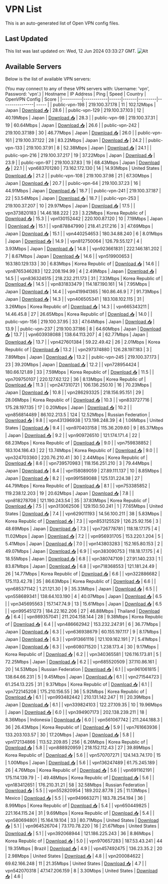 # VPN List

This is an auto-generated list of Open VPN config files.

## Last Updated

This list was last updated on: Wed, 12 Jun 2024 03:33:27 GMT.
![Alt](https://repobeats.axiom.co/api/embed/186b98318ef1479477931607c1ad7d823f12451f.svg "Repobeats analytics image")

## Available Servers

Below is the list of available VPN servers:

(You may connect to any of these VPN servers with: Username: 'vpn', Password: 'vpn'.)
| Hostname | IP Address | Ping | Speed | Country | OpenVPN Config | Score |
|----------|------------|------|-------|---------|----------------| ----- |
| public-vpn-198 | 219.100.37.178 | 11 | 102.12Mbps | Japan | [Download 📥](./configs/server_0_JP.ovpn) | 28.6 |
| public-vpn-129 | 219.100.37.103 | 12 | 40.19Mbps | Japan | [Download 📥](./configs/server_1_JP.ovpn) | 28.3 |
| public-vpn-98 | 219.100.37.31 | 19 | 60.64Mbps | Japan | [Download 📥](./configs/server_2_JP.ovpn) | 26.6 |
| public-vpn-242 | 219.100.37.189 | 30 | 46.77Mbps | Japan | [Download 📥](./configs/server_3_JP.ovpn) | 26.0 |
| public-vpn-161 | 219.100.37.122 | 28 | 83.22Mbps | Japan | [Download 📥](./configs/server_4_JP.ovpn) | 24.2 |
| public-vpn-133 | 219.100.37.91 | 8 | 52.38Mbps | Japan | [Download 📥](./configs/server_5_JP.ovpn) | 24.1 |
| public-vpn-216 | 219.100.37.217 | 19 | 37.22Mbps | Japan | [Download 📥](./configs/server_6_JP.ovpn) | 23.9 |
| public-vpn-97 | 219.100.37.83 | 19 | 68.43Mbps | Japan | [Download 📥](./configs/server_7_JP.ovpn) | 22.1 |
| vpn683701280 | 73.162.172.130 | 14 | 14.93Mbps | United States | [Download 📥](./configs/server_8_US.ovpn) | 21.2 |
| public-vpn-108 | 219.100.37.98 | 21 | 67.30Mbps | Japan | [Download 📥](./configs/server_9_JP.ovpn) | 20.7 |
| public-vpn-64 | 219.100.37.23 | 16 | 44.91Mbps | Japan | [Download 📥](./configs/server_10_JP.ovpn) | 18.7 |
| public-vpn-241 | 219.100.37.187 | 22 | 53.54Mbps | Japan | [Download 📥](./configs/server_11_JP.ovpn) | 18.7 |
| public-vpn-253 | 219.100.37.207 | 10 | 29.97Mbps | Japan | [Download 📥](./configs/server_12_JP.ovpn) | 17.5 |
| vpn373820183 | 14.46.188.222 | 23 | 3.22Mbps | Korea Republic of | [Download 📥](./configs/server_13_KR.ovpn) | 15.3 |
| vpn130152442 | 220.100.87.120 | 10 | 7.19Mbps | Japan | [Download 📥](./configs/server_14_JP.ovpn) | 15.1 |
| vpn878847990 | 218.41.217.216 | 3 | 47.69Mbps | Japan | [Download 📥](./configs/server_15_JP.ovpn) | 15.1 |
| vpn440254653 | 180.34.88.240 | 6 | 8.01Mbps | Japan | [Download 📥](./configs/server_16_JP.ovpn) | 14.9 |
| vpn812750064 | 126.79.55.127 | 4 | 3.93Mbps | Japan | [Download 📥](./configs/server_17_JP.ovpn) | 14.8 |
| vpn923661831 | 222.146.181.202 | 7 | 8.67Mbps | Japan | [Download 📥](./configs/server_18_JP.ovpn) | 14.6 |
| vpn519900653 | 163.180.129.133 | 30 | 6.83Mbps | Korea Republic of | [Download 📥](./configs/server_19_KR.ovpn) | 14.6 |
| vpn8765346283 | 122.208.194.99 | 4 | 2.49Mbps | Japan | [Download 📥](./configs/server_20_JP.ovpn) | 14.5 |
| vpn836324515 | 218.232.211.173 | 31 | 7.33Mbps | Korea Republic of | [Download 📥](./configs/server_21_KR.ovpn) | 14.5 |
| vpn831833479 | 114.187.190.161 | 14 | 7.95Mbps | Japan | [Download 📥](./configs/server_22_JP.ovpn) | 14.4 |
| vpn419941365 | 160.86.46.9 | 7 | 91.73Mbps | Japan | [Download 📥](./configs/server_23_JP.ovpn) | 14.3 |
| vpn406505341 | 183.108.102.115 | 31 | 3.26Mbps | Korea Republic of | [Download 📥](./configs/server_24_KR.ovpn) | 14.3 |
| vpn665343211 | 14.46.45.8 | 27 | 26.65Mbps | Korea Republic of | [Download 📥](./configs/server_25_KR.ovpn) | 14.0 |
| public-vpn-156 | 219.100.37.95 | 33 | 47.64Mbps | Japan | [Download 📥](./configs/server_26_JP.ovpn) | 13.9 |
| public-vpn-237 | 219.100.37.186 | 8 | 64.60Mbps | Japan | [Download 📥](./configs/server_27_JP.ovpn) | 13.7 |
| vpn603938088 | 138.64.113.207 | 4 | 62.77Mbps | Japan | [Download 📥](./configs/server_28_JP.ovpn) | 13.7 |
| vpn427601384 | 59.22.49.42 | 26 | 2.01Mbps | Korea Republic of | [Download 📥](./configs/server_29_KR.ovpn) | 13.2 |
| vpn297374880 | 126.28.197.183 | 3 | 7.89Mbps | Japan | [Download 📥](./configs/server_30_JP.ovpn) | 13.2 |
| public-vpn-245 | 219.100.37.173 | 23 | 39.20Mbps | Japan | [Download 📥](./configs/server_31_JP.ovpn) | 12.2 |
| vpn728954424 | 180.66.121.89 | 33 | 7.59Mbps | Korea Republic of | [Download 📥](./configs/server_32_KR.ovpn) | 11.5 |
| vpn709750107 | 220.127.62.122 | 36 | 8.13Mbps | Korea Republic of | [Download 📥](./configs/server_33_KR.ovpn) | 11.3 |
| vpn247310721 | 106.136.250.10 | 16 | 70.23Mbps | Japan | [Download 📥](./configs/server_34_JP.ovpn) | 10.8 |
| vpn286293325 | 218.156.95.151 | 29 | 28.06Mbps | Korea Republic of | [Download 📥](./configs/server_35_KR.ovpn) | 10.3 |
| vpn833727716 | 175.28.197.135 | 17 | 0.20Mbps | Japan | [Download 📥](./configs/server_36_JP.ovpn) | 10.2 |
| vpn856814489 | 86.102.213.5 | 124 | 12.52Mbps | Russian Federation | [Download 📥](./configs/server_37_RU.ovpn) | 9.8 |
| vpn431396938 | 173.198.248.39 | 4 | 1.06Mbps | United States | [Download 📥](./configs/server_38_US.ovpn) | 9.4 |
| vpn970403158 | 115.36.209.60 | 9 | 85.37Mbps | Japan | [Download 📥](./configs/server_39_JP.ovpn) | 9.2 |
| vpn909726510 | 121.174.171.4 | 22 | 68.23Mbps | Korea Republic of | [Download 📥](./configs/server_40_KR.ovpn) | 9.0 |
| vpn759838852 | 183.104.186.43 | 22 | 13.74Mbps | Korea Republic of | [Download 📥](./configs/server_41_KR.ovpn) | 9.0 |
| vpn324703360 | 220.76.210.41 | 30 | 2.44Mbps | Korea Republic of | [Download 📥](./configs/server_42_KR.ovpn) | 8.6 |
| vpn739570983 | 118.156.251.210 | 3 | 79.44Mbps | Japan | [Download 📥](./configs/server_43_JP.ovpn) | 8.4 |
| vpn158089059 | 27.89.111.137 | 10 | 8.85Mbps | Japan | [Download 📥](./configs/server_44_JP.ovpn) | 8.2 |
| vpn991589088 | 125.131.224.38 | 27 | 44.79Mbps | Korea Republic of | [Download 📥](./configs/server_45_KR.ovpn) | 8.1 |
| vpn753385852 | 119.238.12.203 | 19 | 20.62Mbps | Japan | [Download 📥](./configs/server_46_JP.ovpn) | 7.8 |
| vpn818278708 | 121.190.243.54 | 35 | 37.83Mbps | Korea Republic of | [Download 📥](./configs/server_47_KR.ovpn) | 7.5 |
| vpn313062506 | 129.150.50.241 | 1 | 77.65Mbps | United States | [Download 📥](./configs/server_48_US.ovpn) | 7.4 |
| vpn629011193 | 14.56.100.211 | 38 | 5.83Mbps | Korea Republic of | [Download 📥](./configs/server_49_KR.ovpn) | 7.3 |
| vpn853125529 | 126.25.92.156 | 3 | 48.69Mbps | Japan | [Download 📥](./configs/server_50_JP.ovpn) | 7.3 |
| vpn726778781 | 118.18.17.175 | 4 | 11.02Mbps | Japan | [Download 📥](./configs/server_51_JP.ovpn) | 7.2 |
| vpn956931705 | 153.220.1.204 | 5 | 5.41Mbps | Japan | [Download 📥](./configs/server_52_JP.ovpn) | 7.0 |
| vpn143803283 | 152.165.80.153 | 2 | 49.07Mbps | Japan | [Download 📥](./configs/server_53_JP.ovpn) | 6.9 |
| vpn383090753 | 118.18.17.175 | 4 | 18.55Mbps | Japan | [Download 📥](./configs/server_54_JP.ovpn) | 6.8 |
| vpn380747109 | 27.91.140.233 | 1 | 83.87Mbps | Japan | [Download 📥](./configs/server_55_JP.ovpn) | 6.8 |
| vpn718368553 | 121.181.24.49 | 26 | 14.77Mbps | Korea Republic of | [Download 📥](./configs/server_56_KR.ovpn) | 6.6 |
| vpn322886682 | 175.113.42.78 | 35 | 86.63Mbps | Korea Republic of | [Download 📥](./configs/server_57_KR.ovpn) | 6.6 |
| vpn685371142 | 1.21.121.30 | 9 | 35.33Mbps | Japan | [Download 📥](./configs/server_58_JP.ovpn) | 6.5 |
| vpn558689341 | 138.64.103.190 | 4 | 40.07Mbps | Japan | [Download 📥](./configs/server_59_JP.ovpn) | 6.5 |
| vpn345695563 | 157.147.74.9 | 13 | 15.61Mbps | Japan | [Download 📥](./configs/server_60_JP.ovpn) | 6.5 |
| vpn995451273 | 184.22.162.206 | 27 | 46.88Mbps | Thailand | [Download 📥](./configs/server_61_TH.ovpn) | 6.4 |
| vpn989357041 | 211.204.158.144 | 28 | 9.38Mbps | Korea Republic of | [Download 📥](./configs/server_62_KR.ovpn) | 6.4 |
| vpn486662942 | 153.232.247.91 | 6 | 36.77Mbps | Japan | [Download 📥](./configs/server_63_JP.ovpn) | 6.3 |
| vpn636938679 | 60.155.197.117 | 9 | 8.17Mbps | Japan | [Download 📥](./configs/server_64_JP.ovpn) | 6.3 |
| vpn913661116 | 121.109.162.191 | 7 | 5.41Mbps | Japan | [Download 📥](./configs/server_65_JP.ovpn) | 6.3 |
| vpn608071520 | 1.238.173.4 | 30 | 9.17Mbps | Korea Republic of | [Download 📥](./configs/server_66_KR.ovpn) | 6.2 |
| vpn340365581 | 126.116.173.81 | 5 | 72.25Mbps | Japan | [Download 📥](./configs/server_67_JP.ovpn) | 6.2 |
| vpn685520509 | 37.110.86.161 | 20 | 14.53Mbps | Russian Federation | [Download 📥](./configs/server_68_RU.ovpn) | 6.1 |
| vpn961061815 | 138.64.66.231 | 5 | 9.45Mbps | Japan | [Download 📥](./configs/server_69_JP.ovpn) | 6.1 |
| vpn271544723 | 61.254.13.225 | 31 | 9.37Mbps | Korea Republic of | [Download 📥](./configs/server_70_KR.ovpn) | 6.1 |
| vpn722145208 | 175.210.156.55 | 36 | 5.92Mbps | Korea Republic of | [Download 📥](./configs/server_71_KR.ovpn) | 6.1 |
| vpn993482442 | 210.131.142.247 | 11 | 20.39Mbps | Japan | [Download 📥](./configs/server_72_JP.ovpn) | 6.1 |
| vpn339824103 | 122.27.109.35 | 10 | 19.96Mbps | Japan | [Download 📥](./configs/server_73_JP.ovpn) | 6.0 |
| vpn394907173 | 202.138.239.211 | 18 | 8.36Mbps | Indonesia | [Download 📥](./configs/server_74_ID.ovpn) | 6.0 |
| vpn561067742 | 211.244.188.3 | 36 | 26.43Mbps | Korea Republic of | [Download 📥](./configs/server_75_KR.ovpn) | 5.9 |
| vpn761663936 | 133.203.103.57 | 30 | 17.20Mbps | Japan | [Download 📥](./configs/server_76_JP.ovpn) | 5.8 |
| vpn172134866 | 113.52.209.85 | 256 | 6.26Mbps | Korea Republic of | [Download 📥](./configs/server_77_KR.ovpn) | 5.8 |
| vpn888920959 | 218.152.112.43 | 27 | 39.89Mbps | Korea Republic of | [Download 📥](./configs/server_78_KR.ovpn) | 5.6 |
| vpn570707271 | 124.143.74.170 | 15 | 1.00Mbps | Japan | [Download 📥](./configs/server_79_JP.ovpn) | 5.6 |
| vpn136247489 | 61.75.245.189 | 26 | 4.76Mbps | Korea Republic of | [Download 📥](./configs/server_80_KR.ovpn) | 5.6 |
| vpn691162191 | 175.114.139.79 | - | 49.48Mbps | Korea Republic of | [Download 📥](./configs/server_81_KR.ovpn) | 5.6 |
| vpn183412651 | 176.210.31.21 | 58 | 32.58Mbps | Russian Federation | [Download 📥](./configs/server_82_RU.ovpn) | 5.5 |
| vpn552820954 | 189.202.87.78 | 25 | 11.13Mbps | Mexico | [Download 📥](./configs/server_83_MX.ovpn) | 5.5 |
| vpn949663271 | 183.78.254.194 | 36 | 8.99Mbps | Korea Republic of | [Download 📥](./configs/server_84_KR.ovpn) | 5.4 |
| vpn650449825 | 221.164.115.24 | 31 | 9.69Mbps | Korea Republic of | [Download 📥](./configs/server_85_KR.ovpn) | 5.4 |
| vpn580694801 | 15.164.19.104 | 33 | 80.71Mbps | United States | [Download 📥](./configs/server_86_US.ovpn) | 5.1 |
| vpn964526704 | 73.170.78.220 | 16 | 21.67Mbps | United States | [Download 📥](./configs/server_87_US.ovpn) | 5.1 |
| vpn392068944 | 121.186.225.243 | 36 | 8.86Mbps | Korea Republic of | [Download 📥](./configs/server_88_KR.ovpn) | 5.0 |
| vpn970657283 | 187.53.43.241 | 44 | 19.35Mbps | Brazil | [Download 📥](./configs/server_89_BR.ovpn) | 4.9 |
| vpn457492475 | 136.23.35.2 | 20 | 2.98Mbps | United States | [Download 📥](./configs/server_90_US.ovpn) | 4.8 |
| vpn200084622 | 69.62.166.248 | 11 | 21.35Mbps | United States | [Download 📥](./configs/server_91_US.ovpn) | 4.7 |
| vpn542070318 | 47.147.206.159 | 8 | 3.30Mbps | United States | [Download 📥](./configs/server_92_US.ovpn) | 4.6 |
